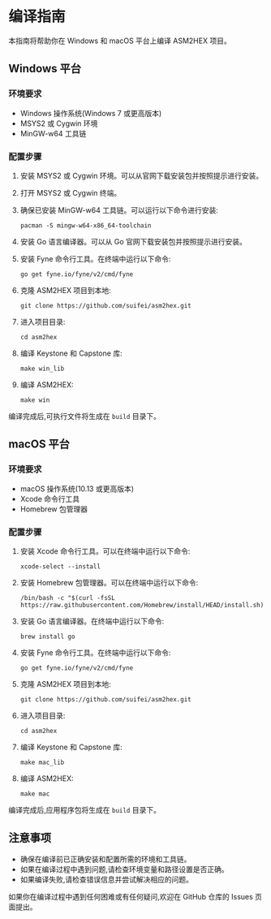 # 编译指南

本指南将帮助你在 Windows 和 macOS 平台上编译 ASM2HEX 项目。

## Windows 平台

### 环境要求

- Windows 操作系统(Windows 7 或更高版本)
- MSYS2 或 Cygwin 环境
- MinGW-w64 工具链

### 配置步骤

1. 安装 MSYS2 或 Cygwin 环境。可以从官网下载安装包并按照提示进行安装。

2. 打开 MSYS2 或 Cygwin 终端。

3. 确保已安装 MinGW-w64 工具链。可以运行以下命令进行安装:
   ```
   pacman -S mingw-w64-x86_64-toolchain
   ```

4. 安装 Go 语言编译器。可以从 Go 官网下载安装包并按照提示进行安装。

5. 安装 Fyne 命令行工具。在终端中运行以下命令:
   ```
   go get fyne.io/fyne/v2/cmd/fyne
   ```

6. 克隆 ASM2HEX 项目到本地:
   ```
   git clone https://github.com/suifei/asm2hex.git
   ```

7. 进入项目目录:
   ```
   cd asm2hex
   ```

8. 编译 Keystone 和 Capstone 库:
   ```
   make win_lib
   ```

9. 编译 ASM2HEX:
   ```
   make win
   ```

编译完成后,可执行文件将生成在 `build` 目录下。

## macOS 平台

### 环境要求

- macOS 操作系统(10.13 或更高版本)
- Xcode 命令行工具
- Homebrew 包管理器

### 配置步骤

1. 安装 Xcode 命令行工具。可以在终端中运行以下命令:
   ```
   xcode-select --install
   ```

2. 安装 Homebrew 包管理器。可以在终端中运行以下命令:
   ```
   /bin/bash -c "$(curl -fsSL https://raw.githubusercontent.com/Homebrew/install/HEAD/install.sh)"
   ```

3. 安装 Go 语言编译器。在终端中运行以下命令:
   ```
   brew install go
   ```

4. 安装 Fyne 命令行工具。在终端中运行以下命令:
   ```
   go get fyne.io/fyne/v2/cmd/fyne
   ```

5. 克隆 ASM2HEX 项目到本地:
   ```
   git clone https://github.com/suifei/asm2hex.git
   ```

6. 进入项目目录:
   ```
   cd asm2hex
   ```

7. 编译 Keystone 和 Capstone 库:
   ```
   make mac_lib
   ```

8. 编译 ASM2HEX:
   ```
   make mac
   ```

编译完成后,应用程序包将生成在 `build` 目录下。

## 注意事项

- 确保在编译前已正确安装和配置所需的环境和工具链。
- 如果在编译过程中遇到问题,请检查环境变量和路径设置是否正确。
- 如果编译失败,请检查错误信息并尝试解决相应的问题。

如果你在编译过程中遇到任何困难或有任何疑问,欢迎在 GitHub 仓库的 Issues 页面提出。
